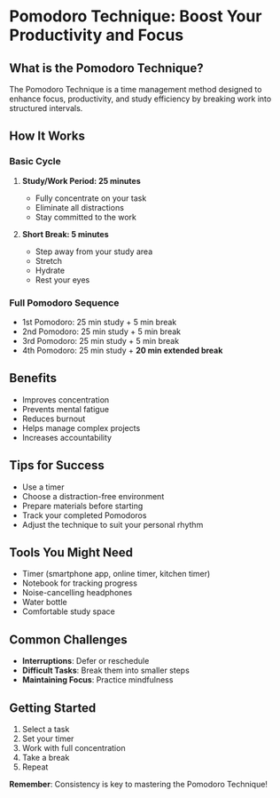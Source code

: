 # Pomodoro Technique: Boost Your Productivity and Focus

## What is the Pomodoro Technique?

The Pomodoro Technique is a time management method designed to enhance focus, productivity, and study efficiency by breaking work into structured intervals.

## How It Works

### Basic Cycle
1. **Study/Work Period: 25 minutes**
   - Fully concentrate on your task
   - Eliminate all distractions
   - Stay committed to the work

2. **Short Break: 5 minutes**
   - Step away from your study area
   - Stretch
   - Hydrate
   - Rest your eyes

### Full Pomodoro Sequence
- 1st Pomodoro: 25 min study + 5 min break
- 2nd Pomodoro: 25 min study + 5 min break
- 3rd Pomodoro: 25 min study + 5 min break
- 4th Pomodoro: 25 min study + **20 min extended break**

## Benefits
- Improves concentration
- Prevents mental fatigue
- Reduces burnout
- Helps manage complex projects
- Increases accountability

## Tips for Success
- Use a timer
- Choose a distraction-free environment
- Prepare materials before starting
- Track your completed Pomodoros
- Adjust the technique to suit your personal rhythm

## Tools You Might Need
- Timer (smartphone app, online timer, kitchen timer)
- Notebook for tracking progress
- Noise-cancelling headphones
- Water bottle
- Comfortable study space

## Common Challenges
- **Interruptions**: Defer or reschedule
- **Difficult Tasks**: Break them into smaller steps
- **Maintaining Focus**: Practice mindfulness

## Getting Started
1. Select a task
2. Set your timer
3. Work with full concentration
4. Take a break
5. Repeat

**Remember**: Consistency is key to mastering the Pomodoro Technique!